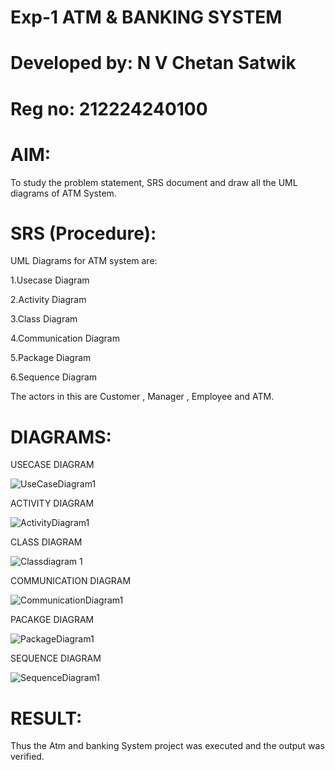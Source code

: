 # Exp-1 ATM & BANKING SYSTEM
# Developed by: N V Chetan Satwik
# Reg no: 212224240100
# AIM: 
To study the problem statement, SRS document and draw all the UML diagrams of ATM System.

# SRS (Procedure):
UML Diagrams for ATM system are:

1.Usecase Diagram

2.Activity Diagram 

3.Class Diagram 

4.Communication Diagram 

5.Package Diagram

6.Sequence Diagram

The actors in this are Customer , Manager , Employee and ATM.

# DIAGRAMS:

USECASE DIAGRAM

![UseCaseDiagram1](https://github.com/user-attachments/assets/0a60a45a-1ffd-4c2b-a48a-bd2dfd3e659f)


ACTIVITY DIAGRAM

![ActivityDiagram1](https://github.com/user-attachments/assets/75fa90b5-b7cb-4525-9ebf-9a10e5fd42f7)


CLASS DIAGRAM

![Classdiagram 1](https://github.com/user-attachments/assets/f9701e4d-ca7c-403d-b6dd-cbf14cd6fbe1)


COMMUNICATION DIAGRAM

![CommunicationDiagram1](https://github.com/user-attachments/assets/b14df9e1-4fd3-449a-9e0b-d20ebf834bb8)


PACAKGE DIAGRAM

![PackageDiagram1](https://github.com/user-attachments/assets/e4726772-7b48-42f8-bd10-3798da0fe112)


SEQUENCE DIAGRAM

![SequenceDiagram1](https://github.com/user-attachments/assets/268b3143-66f9-44f8-b6bc-e924bfc90912)


# RESULT:
Thus the Atm and banking System project was executed and the output was verified.
